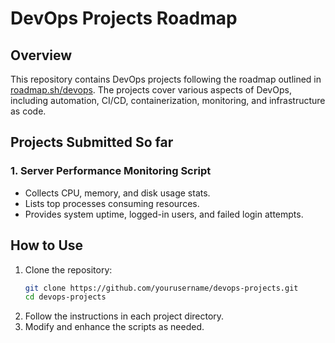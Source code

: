 # DevOps Projects Roadmap

## Overview
This repository contains DevOps projects following the roadmap outlined in [roadmap.sh/devops](https://roadmap.sh/devops). The projects cover various aspects of DevOps, including automation, CI/CD, containerization, monitoring, and infrastructure as code.

## Projects Submitted So far

### 1. **Server Performance Monitoring Script**
- Collects CPU, memory, and disk usage stats.
- Lists top processes consuming resources.
- Provides system uptime, logged-in users, and failed login attempts.


## How to Use
1. Clone the repository:
   ```bash
   git clone https://github.com/yourusername/devops-projects.git
   cd devops-projects
   ```
2. Follow the instructions in each project directory.
3. Modify and enhance the scripts as needed.

